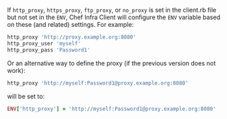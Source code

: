 If `http_proxy`, `https_proxy`, `ftp_proxy`, or `no_proxy` is set in the
client.rb file but not set in the `ENV`, Chef Infra Client will
configure the `ENV` variable based on these (and related) settings. For
example:

``` ruby
http_proxy 'http://proxy.example.org:8080'
http_proxy_user 'myself'
http_proxy_pass 'Password1'
```

Or an alternative way to define the proxy (if the previous version does
not work):

``` ruby
http_proxy 'http://myself:Password1@proxy.example.org:8080'
```

will be set to:

``` ruby
ENV['http_proxy'] = 'http://myself:Password1@proxy.example.org:8080'
```